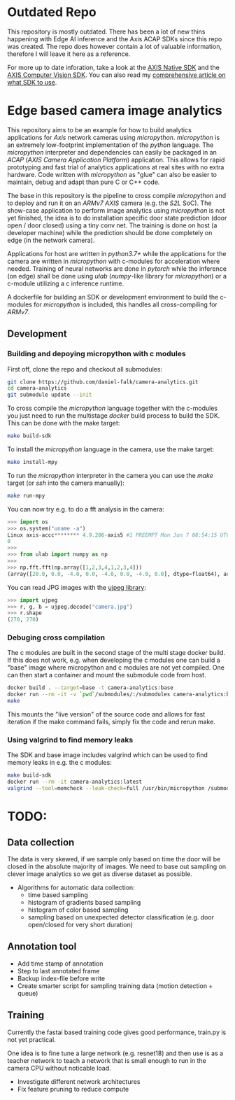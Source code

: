# Outdated Repo
This repository is mostly outdated. There has been a lot of new thins happening with Edge AI inference and the Axis ACAP SDKs since this repo was created. The repo does however contain a lot of valuable information, therefore I will leave it here as a reference.

For more up to date inforation, take a look at the [AXIS Native SDK](https://github.com/AxisCommunications/acap-native-sdk-examples/) and the [AXIS Computer Vision SDK](https://github.com/AxisCommunications/acap-computer-vision-sdk-examples). You can also read my [comprehensive article on what SDK to use](https://www.linkedin.com/pulse/comprehensive-guide-axis-network-camera-edge-application-sdks/).

# Edge based camera image analytics

This repository aims to be an example for how to build analytics applications for *Axis* network cameras using *micropython*. *micropython* is an extremely low-footprint implementation of the *python* language. The *micropython* interpreter and dependencies can easily be packaged in an *ACAP* (*AXIS Camera Application Platform*) application. This allows for rapid prototyping and fast trial of analytics applications at real sites with no extra hardware. Code written with *micropython* as "glue" can also be easier to maintain, debug and adapt than pure C or C++ code. 

The base in this repository is the pipeline to cross compile *micropython* and to deploy and run it on an *ARMv7* *AXIS* camera (e.g. the *S2L* SoC). The show-case application to perform image analytics using *micropython* is not yet finished, the idea is to do installation specific door state prediction (door open / door closed) using a tiny conv net. The training is done on host (a developer machine) while the prediction should be done completely on edge (in the network camera).

Applications for host are written in *python3.7+* while the applications for the camera are written in *micropython* with c-modules for acceleration where needed. Training of neural networks are done in *pytorch* while the inference (on edge) shall be done using *ulab* (*numpy*-like library for *micropython*) or a c-module utilizing a c inference runtime.

A dockerfile for building an SDK or development environment to build the c-modules for *micropython* is included, this handles all cross-compiling for *ARMv7*.

## Development

### Building and depoying micropython with c modules

First off, clone the repo and checkout all submodules:
```bash
git clone https://github.com/daniel-falk/camera-analytics.git
cd camera-analytics
git submodule update --init
```

To cross compile the *micropython* language together with the c-modules you just need to run the multistage *docker* build process to build the SDK. This can be done with the make target:
```bash
make build-sdk
```

To install the *micropython* language in the camera, use the make target:
```bash
make install-mpy
```

To run the *micropython* interpreter in the camera you can use the *make* target (or *ssh* into the camera manually):
```bash
make run-mpy
```

You can now try e.g. to do a fft analysis in the camera:

```python
>>> import os
>>> os.system("uname -a")
Linux axis-accc******** 4.9.206-axis5 #1 PREEMPT Mon Jun 7 08:54:15 UTC 2021 armv7l GNU/Linux
0
>>>
>>> from ulab import numpy as np
>>> 
>>> np.fft.fft(np.array([1,2,3,4,1,2,3,4]))
(array([20.0, 0.0, -4.0, 0.0, -4.0, 0.0, -4.0, 0.0], dtype=float64), array([0.0, 0.0, 3.999999999999999, 0.0, 0.0, 0.0, -3.999999999999999, 0.0], dtype=float64))
```

You can read JPG images with the [ujpeg library](https://github.com/daniel-falk/ujpeg):
```python
>>> import ujpeg
>>> r, g, b = ujpeg.decode("camera.jpg")
>>> r.shape
(270, 270)
```

### Debuging cross compilation
The c modules are built in the second stage of the multi stage docker build. If this does not work, e.g. when developing the c modules one can build a "base" image where micropython and c modules are not yet compiled. One can then start a container and mount the submodule code from host.
```bash
docker build . --target=base -t camera-analytics:base
docker run --rm -it -v `pwd`/submodules/:/submodules camera-analytics:base
make
```
This mounts the "live version" of the source code and allows for fast iteration if the make command fails, simply fix the code and rerun make.

### Using valgrind to find memory leaks
The SDK and base image includes valgrind which can be used to find memory leaks in e.g. the c modules:
```bash
make build-sdk
docker run --rm -it camera-analytics:latest
valgrind --tool=memcheck --leak-check=full /usr/bin/micropython /submodules/ujpeg/test.py
```

# TODO:

## Data collection

The data is very skewed, if we sample only based on time the door will be closed in the absolute majority of images. We need to base out sampling on clever image analytics so we get as diverse dataset as possible.

- Algorithms for automatic data collection:
    * time based sampling
    * histogram of gradients based sampling
    * histogram of color based sampling
    * sampling based on unexpected detector classification (e.g. door open/closed for very short duration)

## Annotation tool

- Add time stamp of annotation
- Step to last annotated frame
- Backup index-file before write
- Create smarter script for sampling training data (motion detection + queue)

## Training

Currently the fastai based training code gives good performance, train.py is not yet practical.

One idea is to fine tune a large network (e.g. resnet18) and then use is as a teacher network to teach a network that is small enough to run in the camera CPU without noticable load.

- Investigate different network architectures
- Fix feature pruning to reduce compute
